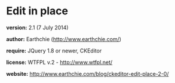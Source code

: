 Edit in place
=============

**version:** 2.1 (7 July 2014)

**author:** Earthchie (http://www.earthchie.com/)

**require:** JQuery 1.8 or newer, CKEditor

**license:** WTFPL v.2 - http://www.wtfpl.net/

**website:** http://www.earthchie.com/blog/ckeditor-edit-place-2-0/


